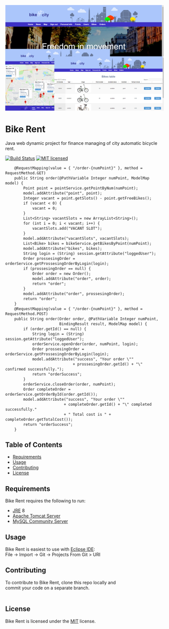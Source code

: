![Alt text](usage.png)

Bike Rent
=========
 Java web dynamic project for finance managing of city automatic bicycle rent. 

[![Build Status](https://travis-ci.org/babroval/bike-rent.svg?branch=master)](https://travis-ci.org/babroval/bike-rent)
[![MIT licensed](https://img.shields.io/badge/license-MIT-blue.svg)](https://github.com/babroval/bike-rent/blob/master/LICENSE)
```
	@RequestMapping(value = { "/order-{numPoint}" }, method = RequestMethod.GET)
	public String order(@PathVariable Integer numPoint, ModelMap model) {
		Point point = pointService.getPointByNum(numPoint);
		model.addAttribute("point", point);
		Integer vacant = point.getSlots() - point.getFreeBikes();
		if (vacant < 0) {
			vacant = 0;
		}
		List<String> vacantSlots = new ArrayList<String>();
		for (int i = 0; i < vacant; i++) {
			vacantSlots.add("VACANT SLOT");
		}
		model.addAttribute("vacantSlots", vacantSlots);
		List<Bike> bikes = bikeService.getBikesByPoint(numPoint);
		model.addAttribute("bikes", bikes);
		String login = (String) session.getAttribute("loggedUser");
		Order prossesingOrder = orderService.getProssesingOrderByLogin(login);
		if (prossesingOrder == null) {
			Order order = new Order();
			model.addAttribute("order", order);
			return "order";
		}
		model.addAttribute("order", prossesingOrder);
		return "order";
	}
	@RequestMapping(value = { "/order-{numPoint}" }, method = RequestMethod.POST)
	public String order(Order order, @PathVariable Integer numPoint,
						BindingResult result, ModelMap model) {
		if (order.getId() == null) {
			String login = (String) session.getAttribute("loggedUser");
			orderService.openOrder(order, numPoint, login);
			Order prossesingOrder = orderService.getProssesingOrderByLogin(login);
			model.addAttribute("success", "Your order \"" 
							  + prossesingOrder.getId() + "\" confirmed successfully.");
			return "orderSuccess";
		}
		orderService.closeOrder(order, numPoint);
		Order completeOrder = orderService.getOrderById(order.getId());
		model.addAttribute("success", "Your order \"" 
						  + completeOrder.getId() + "\" completed successfully."
						  + " Total cost is " + completeOrder.getTotalCost());
		return "orderSuccess";
	}
```

Table of Contents
-----------------
  * [Requirements](#requirements)
  * [Usage](#usage)
  * [Contributing](#contributing)
  * [License](#license)  


Requirements
------------
Bike Rent requires the following to run:
  * [JRE][jre] 8
  * [Apache Tomcat Server][tomcat] 
  * [MySQL Community Server][mysql]  


Usage
-----
Bike Rent is easiest to use with [Eclipse IDE][eclipse]:  
File -> Import -> Git -> Projects From Git > URI


Contributing
------------
To contribute to Bike Rent, clone this repo locally and  
commit your code on a separate branch.
<br/>
<br/>

License
-------
Bike Rent is licensed under the [MIT][mit] license.  

[jre]: http://www.oracle.com/technetwork/java/javase/downloads/
[tomcat]: https://tomcat.apache.org/download-90.cgi
[mysql]: https://dev.mysql.com/downloads/mysql/
[eclipse]: https://www.eclipse.org/downloads/
[mit]: https://github.com/babroval/bike-rent/blob/master/LICENSE/